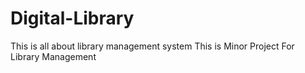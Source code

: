 # Digital-Library
This is all about library management system
This is Minor Project For Library Management 
